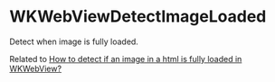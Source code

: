 # WKWebViewDetectImageLoaded

Detect when image is fully loaded.

Related to [How to detect if an image in a html is fully loaded in WKWebView?][1]

[1]: https://stackoverflow.com/questions/48073339/how-to-detect-if-an-image-in-a-html-is-fully-loaded-in-wkwebview/48275649#48275649
